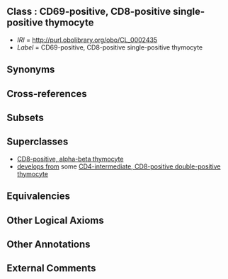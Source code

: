 
## Class : CD69-positive, CD8-positive single-positive thymocyte

 * *IRI* = http://purl.obolibrary.org/obo/CL_0002435
 * *Label* = CD69-positive, CD8-positive single-positive thymocyte

## Synonyms


## Cross-references


## Subsets


## Superclasses

 * [CD8-positive, alpha-beta thymocyte](../../CL/11/CL_0000811.md)
 * [develops from](../../RO/02/RO_0002202.md) some [CD4-intermediate, CD8-positive double-positive thymocyte](../../CL/30/CL_0002430.md)

## Equivalencies


## Other Logical Axioms


## Other Annotations


## External Comments

